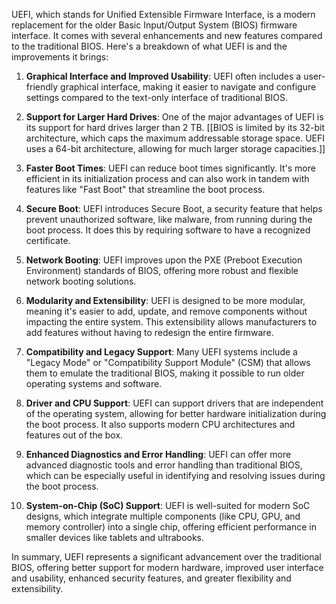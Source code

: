 UEFI, which stands for Unified Extensible Firmware Interface, is a modern replacement for the older Basic Input/Output System (BIOS) firmware interface. It comes with several enhancements and new features compared to the traditional BIOS. Here's a breakdown of what UEFI is and the improvements it brings:

1. **Graphical Interface and Improved Usability**: UEFI often includes a user-friendly graphical interface, making it easier to navigate and configure settings compared to the text-only interface of traditional BIOS.

2. **Support for Larger Hard Drives**: One of the major advantages of UEFI is its support for hard drives larger than 2 TB. [[BIOS is limited by its 32-bit architecture, which caps the maximum addressable storage space. UEFI uses a 64-bit architecture, allowing for much larger storage capacities.]]

3. **Faster Boot Times**: UEFI can reduce boot times significantly. It's more efficient in its initialization process and can also work in tandem with features like "Fast Boot" that streamline the boot process.

4. **Secure Boot**: UEFI introduces Secure Boot, a security feature that helps prevent unauthorized software, like malware, from running during the boot process. It does this by requiring software to have a recognized certificate.

5. **Network Booting**: UEFI improves upon the PXE (Preboot Execution Environment) standards of BIOS, offering more robust and flexible network booting solutions.

6. **Modularity and Extensibility**: UEFI is designed to be more modular, meaning it's easier to add, update, and remove components without impacting the entire system. This extensibility allows manufacturers to add features without having to redesign the entire firmware.

7. **Compatibility and Legacy Support**: Many UEFI systems include a "Legacy Mode" or "Compatibility Support Module" (CSM) that allows them to emulate the traditional BIOS, making it possible to run older operating systems and software.

8. **Driver and CPU Support**: UEFI can support drivers that are independent of the operating system, allowing for better hardware initialization during the boot process. It also supports modern CPU architectures and features out of the box.

9. **Enhanced Diagnostics and Error Handling**: UEFI can offer more advanced diagnostic tools and error handling than traditional BIOS, which can be especially useful in identifying and resolving issues during the boot process.

10. **System-on-Chip (SoC) Support**: UEFI is well-suited for modern SoC designs, which integrate multiple components (like CPU, GPU, and memory controller) into a single chip, offering efficient performance in smaller devices like tablets and ultrabooks.

In summary, UEFI represents a significant advancement over the traditional BIOS, offering better support for modern hardware, improved user interface and usability, enhanced security features, and greater flexibility and extensibility.
